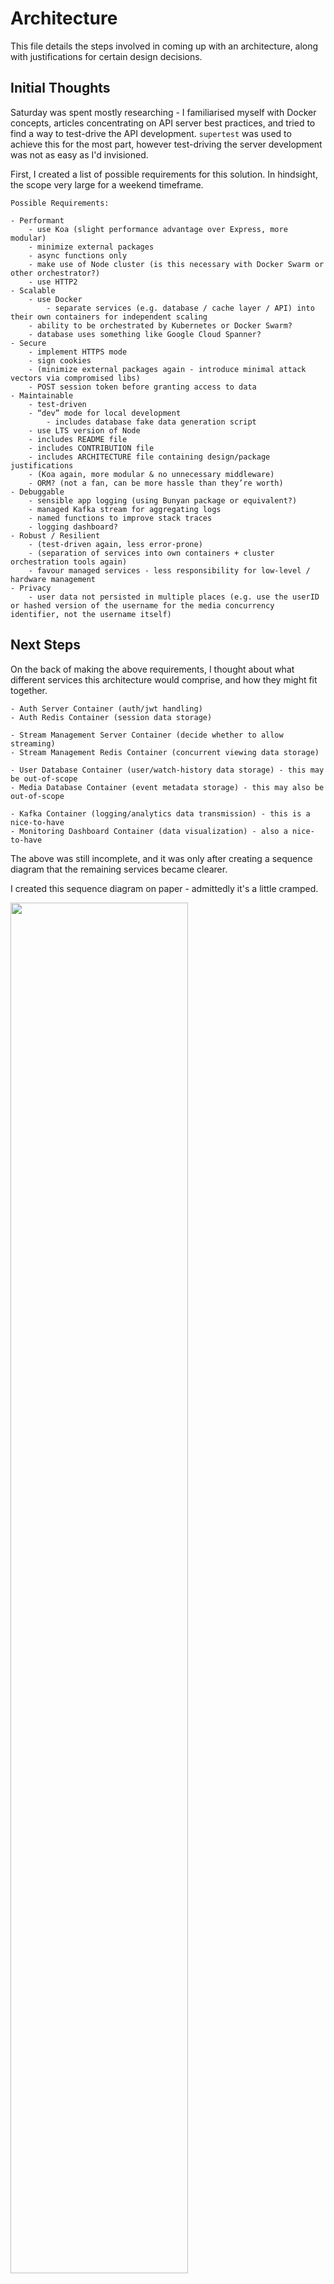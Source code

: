 # Architecture

This file details the steps involved in coming up with an architecture, along with justifications for certain design decisions.

## Initial Thoughts

Saturday was spent mostly researching - I familiarised myself with Docker concepts, articles concentrating on API server best practices, and tried to find a way to test-drive the API development. `supertest` was used to achieve this for the most part, however test-driving the server development was not as easy as I'd invisioned.

First, I created a list of possible requirements for this solution. In hindsight, the scope very large for a weekend timeframe.

```
Possible Requirements:

- Performant
    - use Koa (slight performance advantage over Express, more modular)
    - minimize external packages
    - async functions only
    - make use of Node cluster (is this necessary with Docker Swarm or other orchestrator?)
    - use HTTP2
- Scalable
    - use Docker
        - separate services (e.g. database / cache layer / API) into their own containers for independent scaling
    - ability to be orchestrated by Kubernetes or Docker Swarm?
    - database uses something like Google Cloud Spanner?
- Secure
    - implement HTTPS mode
    - sign cookies
    - (minimize external packages again - introduce minimal attack vectors via compromised libs)
    - POST session token before granting access to data
- Maintainable
    - test-driven
    - “dev” mode for local development
        - includes database fake data generation script
    - use LTS version of Node
    - includes README file
    - includes CONTRIBUTION file
    - includes ARCHITECTURE file containing design/package justifications
    - (Koa again, more modular & no unnecessary middleware)
    - ORM? (not a fan, can be more hassle than they’re worth)
- Debuggable
    - sensible app logging (using Bunyan package or equivalent?)
    - managed Kafka stream for aggregating logs
    - named functions to improve stack traces
    - logging dashboard?
- Robust / Resilient
    - (test-driven again, less error-prone)
    - (separation of services into own containers + cluster orchestration tools again)
    - favour managed services - less responsibility for low-level / hardware management
- Privacy
    - user data not persisted in multiple places (e.g. use the userID or hashed version of the username for the media concurrency identifier, not the username itself)
```

## Next Steps

On the back of making the above requirements, I thought about what different services this architecture would comprise, and how they might fit together.

```
- Auth Server Container (auth/jwt handling)
- Auth Redis Container (session data storage)

- Stream Management Server Container (decide whether to allow streaming)
- Stream Management Redis Container (concurrent viewing data storage)

- User Database Container (user/watch-history data storage) - this may be out-of-scope
- Media Database Container (event metadata storage) - this may also be out-of-scope

- Kafka Container (logging/analytics data transmission) - this is a nice-to-have
- Monitoring Dashboard Container (data visualization) - also a nice-to-have
```

The above was still incomplete, and it was only after creating a sequence diagram that the remaining services became clearer.

I created this sequence diagram on paper - admittedly it's a little cramped.

<img src="draft-sequence-diagram.jpg" width="75%" />

It focussed on a user making requests initially on a desktop web browser, but towards the bottom details a similar set of steps from a mobile device.

Each service has a specific concern, and all are located behind an API Gateway.

In the above example:
- **Browser** - handles the display of the homepage and content-viewing pages
- **Mobile App** - also handles the display of the home screen and content-viewing areas
- **API Gateway** - handles the routing of requests from various clients to the appropriate backend systems
- **Frontend Server** - handles rendering and serving of the homepage and content-viewing pages to the user (for access via browsers)
  - This may also talk to the Stream Service to obtain event information that can be used to server-side render an event viewing page for an authenticated user
- **Stream Service** - handles the streaming of events to users
  - When a user requests to stream an event, this request (containing the eventID) can be forwarded to the Stream Management Service, which will decide whether to permit the action
  - If it is permitted, this service will deal with the logistics of streaming content that is appropriate for the user's current bandwidth (maybe also for their subscription, provided different quality tiers are available for subscription and this subscription tier data is returned from the Auth Service)
- **Stream Management Service** - handles the decision making of whether to permit or deny the user to stream some content
  - In the example, the user's session cookie is forwarded through the various layers to the Auth Service, where the JWT value can be decrypted via the same secret used to encrypt it.
  - The session is checked to ensure it is still active by the Auth Service, and if so, a response is sent back with a hash representation of the username. This can be used as the key for the Stream Management Service's "user concurrent stream" cache
- **Auth Service** - handles user authentication (and authorisation if implemented)
  - *Authentication* - deals with presenting the unified login page for customers. On success, handles generation of an encrypted JWT passed back to the user as a signed "session" cookie (containing an expiry) as well as creating a session in its session cache (also setting the expiry)
  - *Authorisation* - could handle access rights per the user's subscription if multiple subscription levels are rolled out to customers. This data could be consumed by the Stream Service when determining what events the user can see (when rendering via the Frontend Server) what they can view (if they can see and request an event, but are not allowed to stream it) and the quality of the stream (e.g. dependent on whether they have an HD or 4K subscription)

### Auth Service

I tried to implement a user database with both a hashed password and a salt field.

The ideas and methods are understandable, however, a system that stores passwords and user information securely is something that in reality would be developed and maintained by a dedicated team within the company. This is mainly due to cryptography being so easy to incorrectly implement, but also because a whole raft of security issues becomes a concern.

Many professionals recommend third party login systems where possible (such as Google or Facebook login) as this abstracts away a significant amount of the security concerns from the perspective of the business.

Within large organisations however, this will likely be implemented using some form of federated identity setup (SAML / OAuth / ADFS).

Given that these systems will likely already be in place (and that test-driving it proved initially to very mock-intensive and complex) I decided to limit the MVP implementation to doing a simple string comparison on a single user's username and password, no database involvement.

This was with a view to going back at the end if time permitted to implement a proper hashed/salted password storage using either `bcrypt` or Node's native `pbkdf2` (in its `crypto` suite).

The JWT in the session cookie is also currently just a string - `THE_JWT` - and so contains no encrypted user / session expiry information.

Again, this was with a view to revisiting at the end, as the auth service seemed out-of-scope.

### Session and Concurrent Stream caches

I'd invisioned these being simple Redis caches vs. persisting the sessions in a database.

If any of these Redis containers go down, users would have to login again. The potential intermittent loss of session data, though inconvenient, is less business-critical (unless the container was failing frequently enough that users couldn't watch events or had to log in every few minutes).

The effects of such failures might be mitigated by using clustering, assigning hash ranges to specific Redis instances.
That way if one goes down, it's not all sessions/concurrent stream data that gets lost.

Also, on each access to to Session cache the expiry could be updated (along with the expiry value in the JWT).

### Stream Service

Provided the above services were finished, I wanted this service to fake the streaming of event/s to users by frequently firing off messages to a Dockerised Kafka instance, specifically to a topic that the Stream Management Service could consume and use to update the expiry on the Redis cache entry for that user / stream.

The idea was that if the user were to stop streaming on one device, they'd be able to begin streaming seamlessly on another, because the Redis cache entry for that stream will have expired after receiving no updates from Kafka.

This will have reduced their total concurrent stream count (from say 3 to 2) and would have allowed them to immediately start streaming an event (bumping their total back to 3).

### Kafka Instance

I wanted this not just to fulfil the above scenario, but also wanted to try implement some form of monitoring dashboard on a monitoring service subscribed to all log topics. However, as a nice-to-have this was a low priority.

## Design Decisions

### Repo Structure

This repo is structured to be a top-level wrapper around three independent services.

In reality, each service listed in the `/services` directory will be its own repo with its own deployment pipeline.

For this coding test, they were simply kept here for brevity & co-location of the code.

### Koa vs. Express

I chose Koa over Express for a number of reasons:
- Koa has a [slight performance advantage](https://raygun.com/blog/nodejs-vs-hapi-express-restify-koa/) over Express in various benchmarks.
  - Total.js reaches closest to raw Node performance in this benchmark, however the framework appears [slightly bloated](https://bundlephobia.com/result?p=total.js@3.0.1) both in byte size and feature set. It also appears to be nowhere near as mature as either Express or Koa.
- [Koa's core](https://bundlephobia.com/result?p=koa@2.7.0) is smaller than [Express's](https://bundlephobia.com/result?p=express@4.16.4) - you opt-in to the features you want using middleware.
  - This modularity make it more maintainable.
- Express is callback-based, whereas Koa can be used with the modern `async/await` syntax.
  - This again ties into maintainability - async code can be written in a sequential fashion, reducing the cognitive load associated with maintaining the codebase.
- Koa - although not as popular as Express - is just as established / mature.

### Docker Files

#### `.dockerignore`

The approach taken here is to exclude all files initially (with the first line `*`) then opt in files as needed for the eventual image.

This can help prevent accidental leaking of sensitive configuration into the image, such as passwords and secrets in `.env` files.

It can also postively affect build time as only files necessary to run the services are included.

#### `Dockerfile`

Locked down the Node image version to `10.15.3` to ensure the built images are immutable (don't change due to third party changes like a patch or minor version bump).

Favoured `COPY` over `ADD` - the latter is known to be more magic with its URL and tar extracting support.

Only files needed for fetching the dependencies are copied over first, vs. simply copying the whole directory initially (`COPY . .`).
This speeds up the builds as when code changes are made, the whole docker build (including dependency fetching) doesn't have to happen again. Only once the deps have been installed is `COPY . .` called, and even this will only copy the relevant files (owing to the `.dockerignore`).

`EXPOSE` placed near the end of the file, as if this simple value is changed, it would complete quickly but would invalidate all subsequent cached layers.

#### `docker-compose.yml`

All images were locked down to specific versions to improve service immutability (as above).

ENV vars passed to the `config.js` files via `process.env` are parameterised to prevent accidental leaking into the repository (e.g. database configuration and API keys).

Docker networks were specified to make internal service URLs agnostic of specific endpoints, however I couldn't get this to work between containers spun up by different `docker-compose.yml` files. Containers defined within the same file communicated fine over the default bridge network.

Deploy properties are specified to hint to the Docker Swarm orchestrator how many nodes to create and load balance between.
The MySQL and Redis containers only have 1 replica specified to ensure consistency, however this could be increased if appropriate sharding is set up (e.g. Redis clustering with specified hash ranges per cluster).

### `mysql2` vs. `mysql` package

Although marginally less popular, the `mysql2` package has been built from the ground up with performance in mind, and so is [more performant than `mysql`](https://medium.com/epycly/node-js-mysql-driver-benchmarks-2018-86579c402016).

It follows a similar API, and importantly supports parameterised queries to help prevent SQL injection.

## Things to improve:

- [All]
  - Ensure all environment variables passed in to the config.js files come from one source
    - add remaining ENV vars in each config to the related `docker-compose.yml`'s "environment"
    - ensure all of these are parameterised `ENV_VAR=${ENV_VAR}`
    - a `.env` file can then be used for local builds/development
    - and the CI environement can configure the ENV vars for the various pipeline stages
    - this ensures the app conforms to the [12-factor config](https://12factor.net/config) section
  - Additional custom codes should be defined and sent in the responses to successful/failed requests,
  (notably from the Auth and Stream Management services) that would allow the messages to be decoupled from the logic that handles the success/error logic on the consumers. These codes would likely exist in a database somewhere for reference, or at least be well documented internally.
  - HTTPS mode (for production)
  - Ensure services make use of HTTP2 protocol
- [Auth Service]
  - Have this communicate to the MySQL and Redis Docker instances over the default Docker network
  - Complete password hashing / salting mechanism or use OAuth (or equivalent)
  - On successful authentication
    - use the ENV var secret to encrypt a JWT containing user data / a signature for the `session` cookie
    - create a session entry in the Redis session cache, with an expiry equal to that specified for the JWT token
    -  Implement Redis clustering, test in Docker Swarm mode
- [Stream Management Service]
  - Ensure successful communication to the Auth Service via Docker network
  - Ensure session cookie is propagated through to the Auth Service
  - On successful response from Auth Service (response should include hash of username) check Redis for events against the hash cache key
    - if less than 3 events registered, add the event and respond to the Stream Server with a 200/204 status code
    - otherwise respond with a 401 and leave the Redis value unchanged
    - send message to Kafka instance to log either outcome
- [Kafka Service]
  - Create / dockerise / network etc.
- [Stream Service]
  - Link with Stream Management Service via Docker network
  - Ensure session cookie forwarded to Stream Management Service
  - On successul response to an event streaming request from the Stream Management Service, send semi-frequent messages to the Kafka Service (for the stream keep-alive proof of concept) that the Stream Management Service can consume to keep its concurrent stream cache up-to-date for the user.
- [API Gateway]
  - Configure to ensure requests reach the correct services

## Final Thoughts

### API Versioning

Bugs inevitably happen that need rectifying and businesses want to ship new features as fast as possible.

To facilitate these, an API versioning system must be put in place.

The setup for web browsers is fairly simple.

If a new feature is added, this is almost entirely handled by the backend services - if you want a new area on the website, the back-end services can be modified to facilitate this, the Frontend Server can be modified to reference the updated APIs, and the web page can be served to the customer.

The API versioning could especially come in handy if A/B testing new features.

For a mobile client, this could be more difficult, as when apps ship they tend to have hard-coded references to the APIs they wish to hit.

To mitigate this, Netflix architected an API version resolution layer that resolves a fuzzy API version (e.g. a `package.json`-esque minimum/maximum semver version no. like `^7.4.0` or `~2.8.0`) and returns the latest API permitted by that.

This means when making API changes (fixes or features) they weren't intrisically linked to the updating and release of new mobile app versions, improving the speed at which they could ship.

### TDD Issues

I had to decide at what level to mock:
- Mocking the Redis client package functions would allow for easy local-code refactoring
  - e.g. allow logic that lives in the route to be moved into a separate file of accessor functions
- Mocking the accessor functions instead of the underlying client would make testing easier and allow easier switching of the package, but reduces refactoring confidence
  - ✅very simple to replace a local file export with a mock implementation using Jest
  - ✅can swap the underlying Redis client package for another one without breaking tests
  - ❌if alternate Redis client introduces a subtle bug, this will not be caught by the higher level consumer tests

The pragmatic approach may have been to mock the accessor methods and assume a contract between the internals of these methods to conform to their consumers expectations.

This does mean the testing is less end-to-end, but developer time can be saved not figuring out how to mock the third-party libraries.

Tests can be added to the accessor methods if there is time, but ultimately the accessor methods shouldn’t have complicated logic within them so this shouldn’t be much of a problem.

### Progress

Given maybe two more evenings to work on this, the following areas of "things to improve" from above may have been finished and the services fully talking to each other:
- `[All]`
- `[Auth Service]`
- `[Stream Management Service]`

In this instance, I focussed too heavily on trying to learn how to test-drive API server development, rather than fleshing out the solutions.

Given that Saturday was mostly researching, I greatly limited the time I had to complete this challenge.

However, this has also been a fantastic learning experience.

### Stream Service

I read an interesting blog post on [“The Super Bowl Problem”](https://www.multichannel.com/blog/multicast-unicast-and-super-bowl-problem-373220)

If Dazn manages that kind of traffic, a setup where users think they have full control over their stream can be used employing multicast instead of unicast.

I.e. multiple users within a geographically similar area (if they are watching the same event) can subscribe to the same broadcast channel If any of the users pauses or rewinds, the system can either create a unicast channel for them, or join them onto an existing multicast channel with other users watching from a similar point.
Users will theoretically never be aware of each other being on the same broacast channel.
